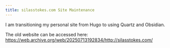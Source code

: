 ```yaml
---
title: silasstokes.com Site Maintenance
---
```


I am transitioning my personal site from Hugo to using Quartz and Obsidian. 

The old website can be accessed here: https://web.archive.org/web/20250713192834/http://silasstokes.com/
